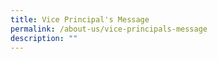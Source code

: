 ```yaml
---
title: Vice Principal's Message
permalink: /about-us/vice-principals-message
description: ""
---
```

